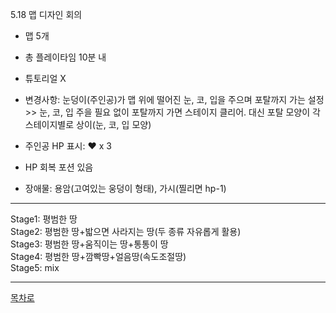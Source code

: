 5.18 맵 디자인 회의 
- 맵 5개

- 총 플레이타임 10분 내

- 튜토리얼 X

- 변경사항: 눈덩이(주인공)가 맵 위에 떨어진 눈, 코, 입을 주으며 포탈까지 가는 설정 >> 눈, 코, 입 주을 필요 없이 포탈까지 가면 스테이지 클리어. 대신 포탈 모양이 각 스테이지별로 상이(눈, 코, 입 모양)

- 주인공 HP 표시: ❤ x 3

- HP 회복 포션 있음

- 장애물: 용암(고여있는 웅덩이 형태), 가시(찔리면 hp-1)
-------------------

Stage1: 평범한 땅  
Stage2: 평범한 땅+밟으면 사라지는 땅(두 종류 자유롭게 활용)  
Stage3: 평범한 땅+움직이는 땅+통통이 땅  
Stage4: 평범한 땅+깜빡땅+얼음땅(속도조절땅)  
Stage5: mix  

------------------------------------  
[목차로](https://github.com/isp829/2021HAEDAL_IDEATON_SSS/blob/master/README.md)    
